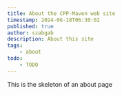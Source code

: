```yaml
---
title: About the CPP-Maven web site
timestamp: 2024-06-18T06:30:02
published: true
author: szabgab
description: About this site
tags:
    - about
todo:
    - TODO
---
```


This is the skeleton of an about page


